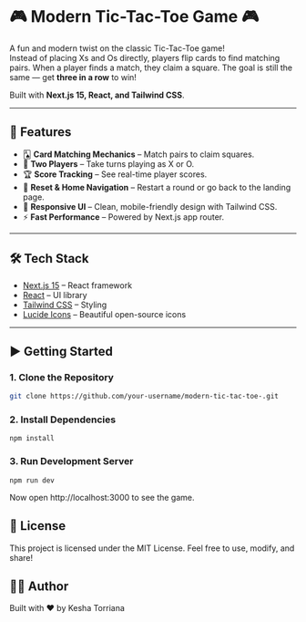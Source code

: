 # 🎮 Modern Tic-Tac-Toe Game 🎮

A fun and modern twist on the classic Tic-Tac-Toe game!  
Instead of placing Xs and Os directly, players flip cards to find matching pairs. When a player finds a match, they claim a square. The goal is still the same — get **three in a row** to win!

Built with **Next.js 15, React, and Tailwind CSS**.

---

## 🚀 Features
- 🂡 **Card Matching Mechanics** – Match pairs to claim squares.
- 👥 **Two Players** – Take turns playing as X or O.
- 🏆 **Score Tracking** – See real-time player scores.
- 🔄 **Reset & Home Navigation** – Restart a round or go back to the landing page.
- 🎨 **Responsive UI** – Clean, mobile-friendly design with Tailwind CSS.
- ⚡ **Fast Performance** – Powered by Next.js app router.

---

## 🛠️ Tech Stack
- [Next.js 15](https://nextjs.org/) – React framework
- [React](https://react.dev/) – UI library
- [Tailwind CSS](https://tailwindcss.com/) – Styling
- [Lucide Icons](https://lucide.dev/) – Beautiful open-source icons

---
## ▶️ Getting Started

### 1. Clone the Repository
```bash
git clone https://github.com/your-username/modern-tic-tac-toe-.git

```
### 2. Install Dependencies
```
npm install
```

### 3. Run Development Server
```
npm run dev
```

Now open http://localhost:3000 to see the game.

## 📜 License

This project is licensed under the MIT License.
Feel free to use, modify, and share!

## 👩‍💻 Author
Built with ❤️ by Kesha Torriana

